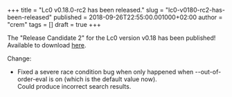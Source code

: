 +++
title = "Lc0 v0.18.0-rc2 has been released."
slug = "lc0-v0180-rc2-has-been-released"
published = 2018-09-26T22:55:00.001000+02:00
author = "crem"
tags = []
draft = true
+++

The "Release Candidate 2" for the Lc0 version v0.18 has been published!  
Available to download
[here](https://github.com/LeelaChessZero/lc0/releases/tag/v0.18.0-rc2).

Change:

  * Fixed a severe race condition bug when only happened when 
--out-of-order-eval is on (which is the default value now).  
Could produce incorrect search results.
